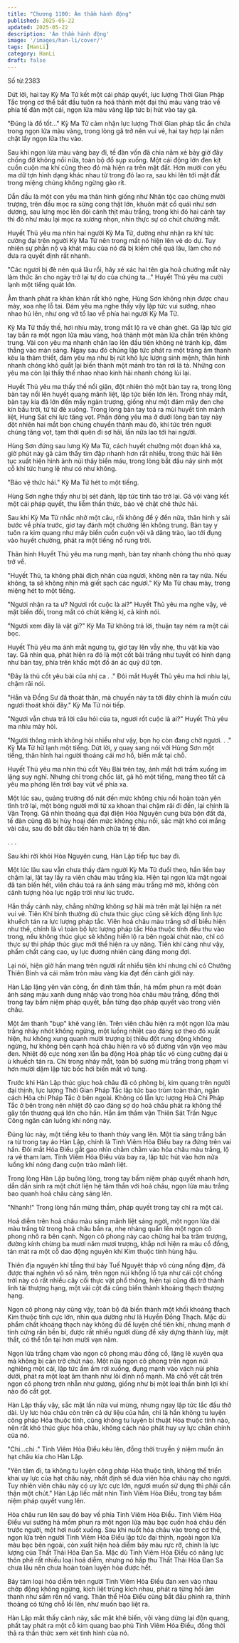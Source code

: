 ```yaml
---
title: "Chương 1100: Âm thầm hành động"
published: 2025-05-22
updated: 2025-05-22
description: 'Âm thầm hành động'
image: '/images/han-li/cover/'
tags: [HanLi]
category: HanLi
draft: false
---
```


Số từ:2383  










Dứt lời, hai tay Kỳ Ma Tử kết một cái pháp quyết, lực lượng Thời Gian Pháp Tắc trong cơ thể bắt đầu tuôn ra hoá thành một đại thủ màu vàng trảo về phía tế đàn một cái, ngọn lửa màu vàng lập tức bị hút vào tay gã.

"Đúng là đồ tốt..." Kỳ Ma Tử cảm nhận lực lượng Thời Gian pháp tắc ẩn chứa trong ngọn lửa màu vàng, trong lòng gã trở nên vui vẻ, hai tay hợp lại nắm chặt lấy ngọn lửa thu vào.

Sau khi ngọn lửa màu vàng bay đi, tế đàn vốn đã chia năm xẻ bảy giờ đây chống đỡ không nổi nữa, toàn bộ đổ sụp xuống. Một cái động lớn đen kịt cuồn cuộn ma khí cũng theo đó mà hiện ra trên mặt đất. Hơn mười con yêu ma dữ tợn hình dạng khác nhau từ trong đó lao ra, sau khi lên tới mặt đất trong miệng chúng không ngừng gào rít.

Dẫn đầu là một con yêu ma thân hình giống như Nhân tộc cao chừng mười trượng, trên đầu mọc ra sừng cong thật lớn, khuôn mặt cổ quái như sơn dương, sau lưng mọc lên đôi cánh thịt màu trắng, trong khi đó hai cánh tay thì đỏ như máu lại mọc ra xương nhọn, nhìn thực sự có chút chướng mắt.

Huyết Thủ yêu ma nhìn hai người Kỳ Ma Tử, dường như nhận ra khí tức cường đại trên người Kỳ Ma Tử nên trong mắt nó hiện lên vẻ do dự. Tuy nhiên sự phẫn nộ và khát máu của nó đã bị kiềm chế quá lâu, làm cho nó đưa ra quyết định rất nhanh.

"Các ngươi bị đè nén quá lâu rồi, hãy xé xác hai tên gia hoả chướng mắt này làm thức ăn cho ngày trở lại tự do của chúng ta..." Huyết Thủ yêu ma cười lạnh một tiếng quát lớn.

Âm thanh phát ra khàn khàn rất khó nghe, Hùng Sơn không nhịn được chau mày, xoa nhẹ lỗ tai. Đám yêu ma nghe thấy vậy lập tức vui sướng, nhao nhao hú lên, như ong vỡ tổ lao về phía hai người Kỳ Ma Tử.

Kỳ Ma Tử thấy thế, hơi nhíu mày, trong mắt lộ ra vẻ chán ghét. Gã lập tức giơ tay bắn ra một ngọn lửa màu vàng, hoá thành một màn lửa chắn trên không trung. Vài con yêu ma nhanh chân lao lên đầu tiên không né tránh kịp, đâm thẳng vào màn sáng. Ngay sau đó chúng lập tức phát ra một tràng âm thanh kêu la thảm thiết, đám yêu ma như bị rút khô lực lượng sinh mệnh, thân hình nhanh chóng khô quắt lại biến thành một mảnh tro tàn rơi lả tả. Những con yêu ma còn lại thấy thế nhao nhao kinh hãi nhanh chóng lùi lại.

Huyết Thủ yêu ma thấy thế nổi giận, đột nhiên thò một bàn tay ra, trong lòng bàn tay nổi lên huyết quang mãnh liệt, lập tức biến lớn lên. Trong nháy mắt, bàn tay kia đã lớn đến mấy ngàn trượng, giống như một đám mây đen che kín bầu trời, từ từ đè xuống. Trong lòng bàn tay toả ra mùi huyết tinh mãnh liệt, Hung Sát chi lực tăng vọt. Phần đông yêu ma ở dưới lòng bàn tay này đột nhiên hai mắt bọn chúng chuyển thành màu đỏ, khí tức trên người chúng tăng vọt, tạm thời quên đi sợ hãi, lần nữa lao tới hai người.

Hùng Sơn đứng sau lưng Kỳ Ma Tử, cách huyết chưởng một đoạn khá xa, giờ phút này gã cảm thấy tim đập nhanh hơn rất nhiều, trong thức hải liên tục xuất hiện hình ảnh núi thây biển máu, trong lòng bắt đầu nảy sinh một cỗ khí tức hung lệ như có như không.

"Bảo vệ thức hải." Kỳ Ma Tử hét to một tiếng.

Hùng Sơn nghe thấy như bị sét đánh, lập tức tỉnh táo trở lại. Gã vội vàng kết một cái pháp quyết, thu liễm thần thức, bảo vệ chặt chẽ thức hải.

Sau khi Kỳ Ma Tử nhắc nhở một câu, rồi không để ý đến nữa, thân hình y sải bước về phía trước, giơ tay đánh một chưởng lên không trung. Bàn tay y tuôn ra kim quang như mây biển cuồn cuộn vội vã dâng trào, lao tới đụng vào huyết chưởng, phát ra một tiếng nổ rung trời.

Thân hình Huyết Thủ yêu ma rung mạnh, bàn tay nhanh chóng thu nhỏ quay trở về.

"Huyết Thủ, ta không phải địch nhân của ngươi, không nên ra tay nữa. Nếu không, ta sẽ không nhịn mà giết sạch các ngươi." Kỳ Ma Tử chau mày, trong miệng hét to một tiếng.

"Ngươi nhận ra ta ư? Ngươi rốt cuộc là ai?" Huyết Thủ yêu ma nghe vậy, vẻ mặt biến đổi, trong mắt có chút kiêng kị, cả kinh nói.

"Ngươi xem đây là vật gì?" Kỳ Ma Tử không trả lời, thuận tay ném ra một cái bọc.

Huyết Thủ yêu ma ánh mắt ngưng tụ, giơ tay lên vẫy nhẹ, thu vật kia vào tay. Gã nhìn qua, phát hiện ra đó là một cốt bài trắng như tuyết có hình dạng như bàn tay, phía trên khắc một đồ án ác quỷ dữ tợn.

"Đây là thủ cốt yêu bài của nhị ca . ." Đôi mắt Huyết Thủ yêu ma hơi nhíu lại, chậm rãi nói.

"Hắn và Đồng Sư đã thoát thân, mà chuyến này ta tới đây chính là muốn cứu ngươi thoát khỏi đây." Kỳ Ma Tử nói tiếp.

"Ngươi vẫn chưa trả lời câu hỏi của ta, ngươi rốt cuộc là ai?" Huyết Thủ yêu ma nhíu mày hỏi.

"Người thông minh không hỏi nhiều như vậy, bọn họ còn đang chờ ngươi. . ." Kỳ Ma Tử hừ lạnh một tiếng. Dứt lời, y quay sang nói với Hùng Sơn một tiếng, thân hình hai người thoáng cái mơ hồ, biến mất tại chỗ.

Huyết Thủ yêu ma nhìn thủ cốt Yêu Bài trên tay, ánh mắt hơi trầm xuống im lặng suy nghĩ. Nhưng chỉ trong chốc lát, gã hô một tiếng, mang theo tất cả yêu ma phóng lên trời bay vút về phía xa.

Một lúc sau, quảng trường đổ nát đến mức không chịu nổi hoàn toàn yên tĩnh trở lại, một bóng người mới từ xa khoan thai chậm rãi đi đến, lại chính là Văn Trọng. Gã nhìn thoáng qua đại điện Hỏa Nguyên cung bừa bộn đất đá, tế đàn cũng đã bị hủy hoại đến mức không chịu nổi, sắc mặt khó coi mắng vài câu, sau đó bắt đầu tiến hành chữa trị tế đàn.

. . .

Sau khi rời khỏi Hỏa Nguyên cung, Hàn Lập tiếp tục bay đi.

Một lúc lâu sau vẫn chưa thấy đám người Kỳ Ma Tử đuổi theo, hắn liền bay chậm lại, lật tay lấy ra viên châu màu trắng kia. Hiện tại ngọn lửa mặt ngoài đã tan biến hết, viên châu toả ra ánh sáng màu trắng mờ mờ, không còn cảnh tượng hỏa lực ngập trời như lúc trước.

Hắn thấy cảnh này, chẳng những không sợ hãi mà trên mặt lại hiện ra nét vui vẻ. Tiên Khí bình thường dù chưa thúc giục cũng sẽ kích động linh lực khuếch tán ra lực lượng pháp tắc. Viên hoả châu màu trắng sở dĩ biểu hiện như thế, chính là vì toàn bộ lực lượng pháp tắc Hỏa thuộc tính đều thu vào trong, nếu không thúc giục sẽ không hiển lộ ra bên ngoài chút nào, chỉ có thực sự thi pháp thúc giục mới thể hiện ra uy năng. Tiên khí càng như vậy, phẩm chất càng cao, uy lực đương nhiên càng đáng mong đợi.

Lại nói, hiện giờ hắn mang trên người rất nhiều tiên khí nhưng chỉ có Chưởng Thiên Bình và cái mâm tròn màu vàng kia đạt đến cảnh giới này.

Hàn Lập lặng yên vận công, ổn định tâm thần, há mồm phun ra một đoàn ánh sáng màu xanh dung nhập vào trong hỏa châu màu trắng, đồng thời trong tay bấm niệm pháp quyết, bắn từng đạo pháp quyết vào trong viên châu.

Một âm thanh "bụp" khẽ vang lên. Trên viên châu hiện ra một ngọn lửa màu trắng nhảy nhót không ngừng, một luồng nhiệt cao đáng sợ theo đó xuất hiện, hư không xung quanh mười trượng bị thiêu đốt rung động không ngừng, hư không bên cạnh hoả châu hiện ra vô số đường vân vặn vẹo màu đen. Nhiệt độ cực nóng xen lẫn ba động Hoả pháp tắc vô cùng cường đại ù ù khuếch tán ra. Chỉ trong nháy mắt, toàn bộ sương mù trắng trong phạm vi hơn mười dặm lập tức bốc hơi biến mất vô tung.

Trước khi Hàn Lập thúc giục hoả châu đã có phòng bị, kim quang trên người đại thịnh, lực lượng Thời Gian Pháp Tắc lập tức bao trùm toàn thân, ngăn cách Hỏa chi Pháp Tắc ở bên ngoài. Không có lẫn lực lượng Hoả Chi Pháp Tắc ở bên trong nên nhiệt độ cao đáng sợ do hoả châu phát ra không thể gây tổn thương quá lớn cho hắn. Hắn âm thầm vận Thiên Sát Trấn Ngục Công ngăn cản luồng khí nóng này.

Đúng lúc này, một tiếng kêu to thanh thúy vang lên. Một tia sáng trắng bắn ra từ trong tay áo Hàn Lập, chính là Tinh Viêm Hỏa Điểu bay ra đứng trên vai hắn. Đôi mắt Hỏa Điểu gắt gao nhìn chằm chằm vào hỏa châu màu trắng, lộ ra vẻ tham lam. Tinh Viêm Hỏa Điểu vừa bay ra, lập tức hút vào hơn nửa luồng khí nóng đang cuộn trào mãnh liệt.

Trong lòng Hàn Lập buông lỏng, trong tay bấm niệm pháp quyết nhanh hơn, dần dần sinh ra một chút liện hệ tâm thần với hoả châu, ngọn lửa màu trắng bao quanh hoả châu càng sáng lên.

"Nhanh!" Trong lòng hắn mừng thầm, pháp quyết trong tay chỉ ra một cái.

Hoả diễm trên hoả châu màu sáng mãnh liệt sáng ngời, một ngọn lửa dài màu trắng từ trong hoả châu bắn ra, nhẹ nhàng quấn lên một ngọn cô phong nhô ra bên cạnh. Ngọn cô phong này cao chừng hai ba trăm trượng, đường kính chừng ba mươi năm mươi trượng, khắp nơi hiện ra màu cổ đồng, tản mát ra một cỗ dao động nguyên khí Kim thuộc tính hùng hậu.

Thiên địa nguyên khí tầng thứ bảy Tuế Nguyệt tháp vô cùng nồng đậm, đã được thai nghén vô số năm, trên ngọn núi khổng lồ tựa như cái cột chống trời này có rất nhiều cây cối thực vật phổ thông, hiện tại cũng đã trở thành linh tài thượng hạng, một vài cột đá cũng biến thành khoáng thạch thượng hạng.

Ngọn cô phong này cũng vậy, toàn bộ đã biến thành một khối khoáng thạch Kim thuộc tính cực lớn, nhìn qua dường như là Huyền Đồng Thạch. Mặc dù phẩm chất khoáng thạch này không đủ để luyện chế tiên khí, nhưng mạnh ở tính cứng rắn bền bỉ, được rất nhiều người dùng để xây dựng thành lũy, mật thất, có thể tồn tại hơn mười vạn năm.

Ngọn lửa trắng chạm vào ngọn cô phong màu đồng cổ, lặng lẽ xuyên qua mà không bị cản trở chút nào. Một nửa ngọn cô phong trên ngọn núi nghiêng một cái, lập tức ầm ầm rơi xuống, đụng mạnh vào vách núi phía dưới, phát ra một loạt âm thanh như lôi đình nổ mạnh. Mà chỗ vết cắt trên ngọn cô phong trơn nhẵn như gương, giống như bị một loại thần binh lợi khí nào đó cắt gọt.

Hàn Lập thấy vậy, sắc mặt lần nữa vui mừng, nhưng ngay lập tức lắc đầu thở dài. Uy lưc hỏa châu còn trên cả dự liệu của hắn, chỉ là hắn không tu luyện công pháp Hỏa thuộc tính, cũng không tu luyện bí thuật Hỏa thuộc tính nào, nên rất khó thúc giục hỏa châu, không cách nào phát huy uy lực chân chính của nó.

"Chi...chi ." Tinh Viêm Hỏa Điểu kêu lên, đồng thời truyền ý niệm muốn ăn hạt châu kia cho Hàn Lập.

"Yên tâm đi, ta không tu luyện công pháp Hỏa thuộc tính, không thể triển khai uy lực của hạt châu này, nhất định sẽ đưa viên hỏa châu này cho ngươi. Tuy nhiên viên châu này có uy lực cực lớn, ngươi muốn sử dụng thì phải cẩn thận một chút." Hàn Lập liếc mắt nhìn Tinh Viêm Hỏa Điểu, trong tay bấm niệm pháp quyết vung lên.

Hỏa châu run lên sau đó bay về phía Tinh Viêm Hỏa Điểu. Tinh Viêm Hỏa Điểu vui sướng há mồm phun ra một ngọn lửa màu bạc cuốn hoả châu đến trước người, một hơi nuốt xuống. Sau khi nuốt hỏa châu vào trong cơ thể, ngọn lửa trên người Tinh Viêm Hỏa Điểu lập tức đại thịnh, ngoài ngọn lửa màu bạc bên ngoài, còn xuất hiện hoả diễm bảy màu rực rỡ, chính là lực lượng của Thất Thải Hỏa Đan Sa. Mặc dù Tinh Viêm Hỏa Điểu có năng lực thôn phê rất nhiều loại hoả diễm, nhưng nó hấp thu Thất Thải Hỏa Đan Sa chưa lâu nên chưa hoàn toàn luyện hóa được hết.

Bảy tám loại hỏa diễm trên người Tinh Viêm Hỏa Điểu đan xen vào nhau chớp động không ngừng, kịch liệt trùng kích nhau, phát ra từng hồi âm thanh như sấm rền nổ vang. Thân thể Hỏa Điểu cũng bắt đầu phình ra, thỉnh thoảng có từng chỗ lồi lên, như muốn bạo liệt ra.

Hàn Lập mắt thấy cảnh này, sắc mặt khẽ biến, vội vàng dừng lại độn quang, phất tay phát ra một cỗ kim quang bao phủ Tinh Viêm Hỏa Điểu, đồng thời thả ra thần thức xem xét tình hình của nó.
